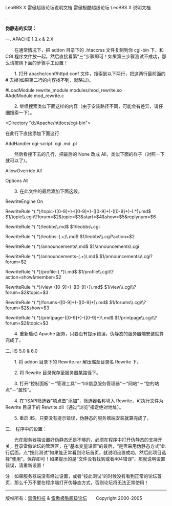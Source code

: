 LeoBBS X 雷傲超级论坛说明文档 
雷傲极酷超级论坛 LeoBBS X 说明文档

.

  
**伪静态的实现：**  
  
  
一. APACHE 1.3.x & 2.X  
  
  
  
　　在通常情况下，把 addon 目录下的 .htaccrss 文件复制到你 cgi-bin 下，和 CGI 程序文件放一起，然后直接看第“三”步骤即可！如果第三步骤测试不成功，那么请按照下面的步骤手工设置！  
  
  
　　1. 打开 apache/conf/httpd.conf 文件，搜索到以下两行，把这两行最前面的 # 去掉(如果第二行的内容找不到，就略过)。  
  
#LoadModule rewrite\_module modules/mod\_rewrite.so  
#AddModule mod\_rewrite.c  
  
  
　　2. 继续搜索类似下面这样的内容（由于安装路径不同，可能会有差异，请仔细搜索一下）。  
  
<Directory "d:/Apache/htdocs/cgi-bin">  
  
在此行下直接添加下面这行  
  
AddHandler cgi-script .cgi .md .pl  
  
　　然后看接下去的几行，把最后的 None 改成 All，类似下面的样子（对照一下就可以了）。  
  
AllowOverride All  
  
Options All  
  
  
  
  
  
　　3. 在此文件的最后添加下面这段。  
  
RewriteEngine On  
  
RewriteRule ^(.\*)/topic-(\[0-9\]+)-(\[0-9\]+)-(\[0-9\]+)-(\[0-9\]+)-(.\*)\\.md$ $1/topic\\.cgi\\?forum=$2&topic=$3&start=$4&show=$5&replynum=$6  
  
RewriteRule ^(.\*)/leobbs\\.md$ $1/leobbs\\.cgi  
  
RewriteRule ^(.\*)/leobbs-(.+)\\.md$ $1/leobbs\\.cgi?action=$2  
  
RewriteRule ^(.\*)/announcements\\.md$ $1/announcements\\.cgi  
  
RewriteRule ^(.\*)/announcements-(.+)\\.md$ $1/announcements\\.cgi?forum=$2  
  
RewriteRule ^(.\*)/profile-(.\*)\\.md$ $1/profile\\.cgi\\?action=show&member=$2  
  
RewriteRule ^(.\*)/view-(\[0-9\]+)-(\[0-9\]+)\\.md$ $1/view\\.cgi\\?forum=$2&topic=$3  
  
RewriteRule ^(.\*)/forums-(\[0-9\]+)-(\[0-9\]+)\\.md$ $1/forums\\.cgi\\?forum=$2&show=$3  
  
RewriteRule ^(.\*)/printpage-(\[0-9\]+)-(\[0-9\]+)\\.md$ $1/printpage\\.cgi\\?forum=$2&topic=$3  
  
  
  
　　4. 重新启动 Apache 服务，只要没有提示错误，伪静态的服务器端安装就算完成了。  
  
  
  
二. IIS 5.0 & 6.0  
  
  
  
　　1. 将 addon 目录下的 Rewrite.rar 解压缩至目录名 Rewrite 下。  
  
  
  
　　2. 将 Rewrite 目录保存至服务器某路径下。  
  
  
  
　　3. 打开“控制面板”－“管理工具”－“IIS信息服务管理器”－“网站”－“您的站点”－“属性”。  
  
  
  
　　4. 在“ISAPI筛选器”项点击“添加”，筛选器名称填入 Rewrite，可执行文件为 Rewrite 目录下的 Rewrite.dll（通过“浏览”指定绝对地址）。  
  
  
  
　　5. 重启 IIS，只要没有提示错误，伪静态的服务器端安装就算完成了。  
  
  
  
三.　程序中的设置：  
  
  
  
　　光在服务器端设置好伪静态还是不够的，必须在程序中打开伪静态的支持开关，登录雷傲论坛的管理区，在“基本变量设置”的最后，“是否采用伪静态方式”此行后面，点“按此测试”如果能正常看到论坛首页，就说明设置成功，然后此项目选择“使用”，保存即可！如果提示的是“文件没有找到或者404错误”，那就说明设置错误，请重新设置！  
  
  
  
注：如果服务器端没有经过设置，或者“按此测试”的时候没有看到正常的论坛首页，那么千万不要在程序端打开伪静态方式，否则论坛将无法正常使用！  
  
  
  

  
  

* * *

版权所有：[雷傲科技](http://www.leobbs.com) & [雷傲极酷超级论坛](http://bbs.leobbs.com)　　Copyright 2000-2005